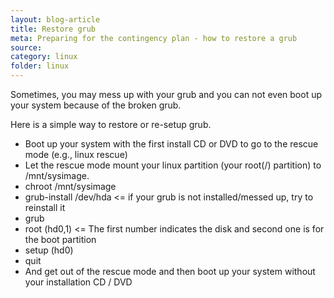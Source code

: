 ```yaml
---
layout: blog-article
title: Restore grub
meta: Preparing for the contingency plan - how to restore a grub
source:
category: linux
folder: linux
---
```



Sometimes, you may mess up with your grub and you can not even boot up your system because of the broken grub.

Here is a simple way to restore or re-setup grub.

  * Boot up your system with the first install CD or DVD to go to the rescue mode (e.g., linux rescue)
  * Let the rescue mode mount your linux partition (your root(/) partition) to /mnt/sysimage.
  * chroot /mnt/sysimage
  * grub-install /dev/hda  <= if your grub is not installed/messed up, try to reinstall it 
  * grub
  * root (hd0,1)           <= The first number indicates the disk and second one is for the boot partition
  * setup (hd0)
  * quit
  * And get out of the rescue mode and then boot up your system without your installation CD / DVD

